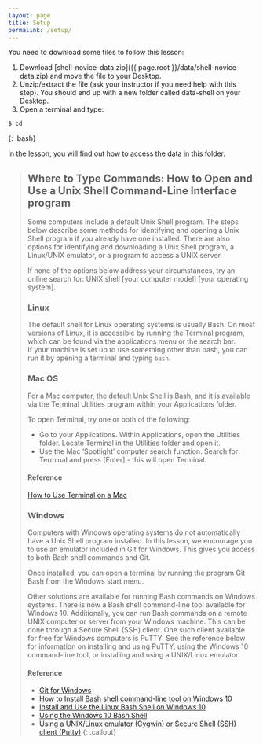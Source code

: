 ```yaml
---
layout: page
title: Setup
permalink: /setup/
---
```


You need to download some files to follow this lesson:

1. Download [shell-novice-data.zip]({{ page.root }}/data/shell-novice-data.zip) and move the file to your Desktop.
2. Unzip/extract the file (ask your instructor if you need help with this step). You should end up with a new folder called data-shell on your Desktop.
3. Open a terminal and type:

~~~
$ cd
~~~
{: .bash}

In the lesson, you will find out how to access the data in this folder.  

> ## Where to Type Commands: How to Open and Use a Unix Shell Command-Line Interface program
> Some computers include a default Unix Shell program. 
> The steps below describe some methods for identifying and opening a Unix Shell program if you already have one installed. 
> There are also options for identifying and downloading a Unix Shell program, a Linux/UNIX emulator, or a program to access a UNIX server. 
>
> If none of the options below address your circumstances, try an online search for: UNIX shell [your computer model] [your operating system].
>
> ### Linux
> The default shell for Linux operating systems is usually Bash.
> On most versions of Linux, it is accessible by running the Terminal program,
>  which can be found via the applications menu or the search bar.  
> If your machine is set up to use something other than bash, you can run it by opening a terminal and typing `bash`.
>
> ### Mac OS
> For a Mac computer, the default Unix Shell is Bash,
> and it is available via the Terminal Utilities program within your Applications folder.
>
> To open Terminal, try one or both of the following:
> * Go to your Applications. Within Applications, open the Utilities folder. Locate Terminal in the Utilities folder and open it.
> * Use the Mac ‘Spotlight’ computer search function. Search for: Terminal and press [Enter] - this will open Terminal.
>
> #### Reference 
> [How to Use Terminal on a Mac](http://www.macworld.co.uk/feature/mac-software/how-use-terminal-on-mac-3608274/)
>
> ### Windows
> Computers with Windows operating systems do not automatically have a Unix Shell program installed.
> In this lesson, we encourage you to use an emulator included in Git for Windows. 
> This gives you access to both Bash shell commands and Git. 
>
> Once installed, you can open a terminal by running the program Git Bash from the Windows start menu.
>
> Other solutions are available for running Bash commands on Windows systems. 
> There is now a Bash shell command-line tool available for Windows 10. 
> Additionally, you can run Bash commands on a remote UNIX computer or server from your Windows machine. 
> This can be done through a Secure Shell (SSH) client. 
> One such client available for free for Windows computers is PuTTY. 
> See the reference below for information on installing and using PuTTY, 
> using the Windows 10 command-line tool, or installing and using a UNIX/Linux emulator.
>
> #### Reference
> * [Git for Windows](https://git-for-windows.github.io/)
> * [How to Install Bash shell command-line tool on Windows 10](https://www.windowscentral.com/how-install-bash-shell-command-line-windows-10)
> * [Install and Use the Linux Bash Shell on Windows 10](https://www.howtogeek.com/249966/how-to-install-and-use-the-linux-bash-shell-on-windows-10/)
> * [Using the Windows 10 Bash Shell](https://www.howtogeek.com/265900/everything-you-can-do-with-windows-10s-new-bash-shell/)
> * [Using a UNIX/Linux emulator (Cygwin) or Secure Shell (SSH) client (Putty)](http://faculty.smu.edu/reynolds/unixtut/windows.html)
{: .callout}
